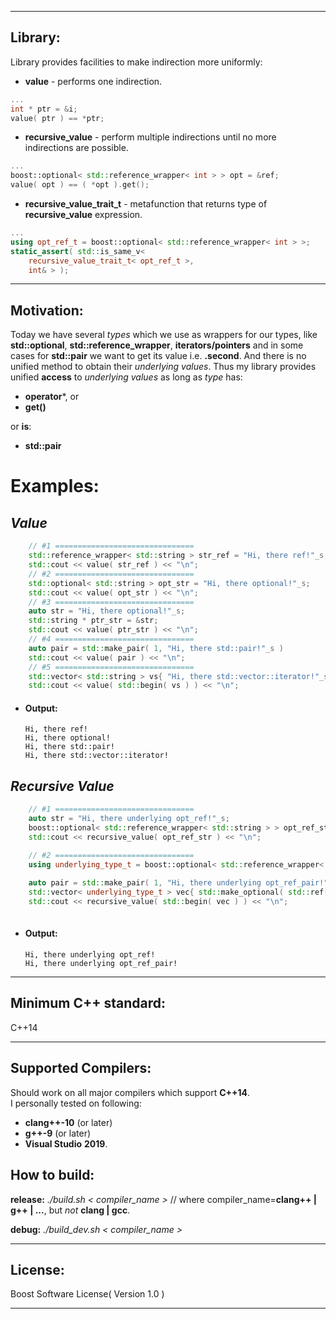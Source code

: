 __________
## Library:
Library provides facilities to make indirection more uniformly:

- **value** - performs one indirection.
```cpp
...
int * ptr = &i;
value( ptr ) == *ptr;
```

- **recursive_value** - perform multiple indirections until no more indirections are possible.
```cpp
...
boost::optional< std::reference_wrapper< int > > opt = &ref;
value( opt ) == ( *opt ).get();
```

- **recursive_value_trait_t** - metafunction that returns type of **recursive_value** expression.
```cpp
...
using opt_ref_t = boost::optional< std::reference_wrapper< int > >;
static_assert( std::is_same_v< 
    recursive_value_trait_t< opt_ref_t >, 
    int& > );
```

__________
## Motivation:

Today we have several _types_ which we use as wrappers for our types, like **std::optional**, **std::reference_wrapper**, **iterators/pointers** and in some cases for **std::pair** we want to get its value i.e. **.second**. And there is no unified method to obtain their _underlying values_. 
Thus my library provides unified **access** to _underlying values_ as long as _type_ has:
- **operator***, or
- **get()**

or **is**:
- **std::pair**

# Examples:

## _Value_
``` cpp
	// #1 ===============================
    std::reference_wrapper< std::string > str_ref = "Hi, there ref!"_s;
    std::cout << value( str_ref ) << "\n";
	// #2 ===============================
    std::optional< std::string > opt_str = "Hi, there optional!"_s;
    std::cout << value( opt_str ) << "\n";
	// #3 ===============================
	auto str = "Hi, there optional!"_s;
    std::string * ptr_str = &str;
    std::cout << value( ptr_str ) << "\n";
    // #4 ===============================
	auto pair = std::make_pair( 1, "Hi, there std::pair!"_s )
    std::cout << value( pair ) << "\n";
    // #5 ===============================
    std::vector< std::string > vs{ "Hi, there std::vector::iterator!"_s };
    std::cout << value( std::begin( vs ) ) << "\n";

```
-  #### Output:
    ```
    Hi, there ref!
    Hi, there optional!
    Hi, there std::pair!
    Hi, there std::vector::iterator!
	```

## _Recursive Value_
``` cpp
	// #1 ===============================
    auto str = "Hi, there underlying opt_ref!"_s;
    boost::optional< std::reference_wrapper< std::string > > opt_ref_str = std::ref( str );
    std::cout << recursive_value( opt_ref_str ) << "\n";

	// #2 ===============================
    using underlying_type_t = boost::optional< std::reference_wrapper< std::pair< int, std::string > > >;
    
    auto pair = std::make_pair( 1, "Hi, there underlying opt_ref_pair!"_s );    
    std::vector< underlying_type_t > vec{ std::make_optional( std::ref( pair ) ) };
    std::cout << recursive_value( std::begin( vec ) ) << "\n";
    
```
-  #### Output:
    ```
    Hi, there underlying opt_ref!
    Hi, there underlying opt_ref_pair!
	```
_______________

## Minimum C++ standard:
C++14
_______________

## Supported Compilers:

Should work on all major compilers which support **C++14**.<br/>
I personally tested on following:

- **clang++-10**  (or later)
- **g++-9** (or later)
- **Visual Studio** **2019**.


## How to build:

**release:** *./build.sh < compiler_name >* // where compiler_name=**clang\+\+ | g\+\+ | ...**, but *not* **clang | gcc**.

**debug:**  *./build_dev.sh < compiler_name >*
_______________
## License:
Boost Software License( Version 1.0 )
_______________

